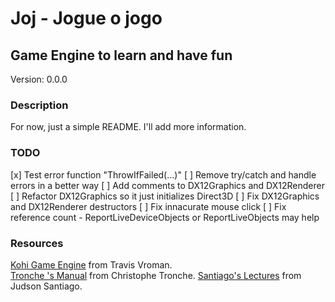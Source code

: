 # Joj - Jogue o jogo

## Game Engine to learn and have fun

Version: 0.0.0

### Description

For now, just a simple README.
I'll add more information.

### TODO

[x] Test error function "ThrowIfFailed(...)"
[ ] Remove try/catch and handle errors in a better way
[ ] Add comments to DX12Graphics and DX12Renderer
[ ] Refactor DX12Graphics so it just initializes Direct3D
[ ] Fix DX12Graphics and DX12Renderer destructors
[ ] Fix innacurate mouse click
[ ] Fix reference count - ReportLiveDeviceObjects or ReportLiveObjects may help


### Resources

[Kohi Game Engine](https://github.com/travisvroman/kohi.git) from Travis Vroman.  
[Tronche 's Manual](https://tronche.com/gui/x/xlib/) from Christophe Tronche.
[Santiago's Lectures](https://github.com/JudsonSS) from Judson Santiago.